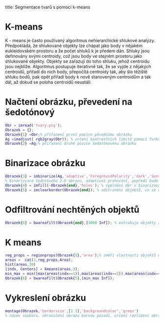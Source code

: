 ﻿title: Segmentace tvarů s pomocí k-means

# K-means
K - means je často používaný algoritmus nehierarchické shlukové analýzy. Předpokládá, že shlukované objekty lze chápat jako body v nějakém eukleidovském prostoru a že počet shluků k je předem dán. Shluky jsou definovány svými centroidy, což jsou body ve stejném prostoru jako shlukované objekty. Objekty se zařazují do toho shluku, jehož centroidu jsou nejblíže. Algoritmus postupuje iterativně tak, že se vyjde z nějakých centroidů, přiřadí do nich body, přepočítá centroidy tak, aby šlo těžiště shluku bodů, pak opět přiřadí body k nově stanoveným centroidům a tak dál, až dokud se poloha centroidů neustálí.

# Načtení obrázku, převedení na šedotónový
```matlab
Obr = imread('tvary.png');
Obrazek = {};
Obrazek{1} =Obr;% přiřazení první pozice původnímu obrázku
Ag =imadjust( rgb2gray(Obr)); % určení kontrastních limitů pomocí funkce imadjust ve vstupním šedotónovém obrázku
Obrazek{2} =Ag;% přiřazení druhé pozice šedotónovému obrázku
```
# Binarizace obrázku
```matlab
Obrazek{3} = imbinarize(Ag,'adaptive','ForegroundPolarity','dark','Sensitivity',0.55);
% binarizcace šedotóvého 2-D obrazu, adaptivní prahování, popředí bude tmavší, než pozadí a citlivostí z rozsahu [0,1]
Obrazek{4} = imfill(~Obrazek{end},'holes'); % vyplnění děr v binarizovaném obrázku
Obrazek{5} = imclearborder(Obrazek{end}); % odstranění objektů, co se dotýkají hrany
```
# Odfiltrování nechtěných objektů
```matlab
Obrazek{6} = bwareafilt(Obrazek{end},[1000 Inf]); % extrahuje objekty z binárního obrazu podle velikosti
```
# K means 
```matlab
reg_props = regionprops(Obrazek{5},'area');% změří vlastnosti objektů obrázku
areas =  cat(1,reg_props.Area);
hist(areas,30)
[indx, Centers] = kmeans(areas,3);
min_max = min([max(areas(indx==1)),max(areas(indx==2)),max(areas(indx==3)) ]);
Obrazek{6} = bwareafilt(Obrazek{5},[min_max Inf]);
```
# Vykreslení obrázku
```matlab
montage(Obrazek,'bordersize',[1 1],'backgroundcolor','green') 
% název souboru, ohraničení obrazu barvou pozadí, určení rozložení obrázků, vyplnění všech mezer barvou pozadí, zadaná barva pozadí
```

